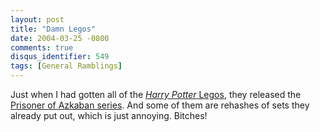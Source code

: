 ```yaml
---
layout: post
title: "Damn Legos"
date: 2004-03-25 -0800
comments: true
disqus_identifier: 549
tags: [General Ramblings]
---
```

Just when I had gotten all of the [*Harry Potter*
Legos](http://shop.lego.com/department.asp?d=20&t=3), they released the
[Prisoner of Azkaban
series](http://shop.lego.com/leaf.asp?Type=4&d=20&t=3&c=4D1F4B67-ECB2-478B-ADB6-5F8708DBB15A).
And some of them are rehashes of sets they already put out, which is
just annoying. Bitches!
